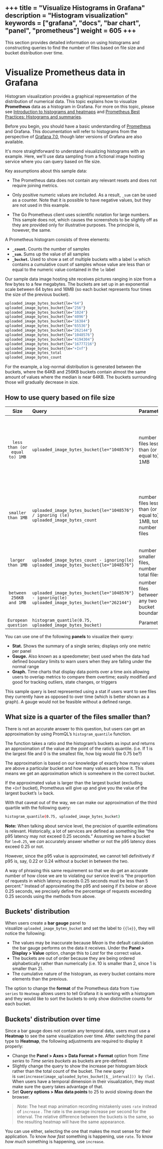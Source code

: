 +++
title = "Visualize Histograms in Grafana"
description = "Histogram visualization"
keywords = ["grafana", "docs", "bar chart", "panel", "prometheus"]
weight = 605
+++
---

This section provides detailed information on using histograms and constructing queries to find the number of files based on file size and bucket distribution over time.

# Visualize Prometheus data in Grafana

Histogram visualization provides a graphical representation of the distribution of numerical data. This topic explains how to visualize **Prometheus** data as a histogram in Grafana. For more on this topic, please see [Introduction to histograms and heatmaps](https://grafana.com/docs/grafana/latest/basics/intro-histograms/) and [Prometheus Best Practices: Histograms and summaries](https://prometheus.io/docs/practices/histograms/#apdex-score).

Before you begin, you should have a basic understanding of [Prometheus](https://grafana.com/oss/prometheus/) and Grafana. This documentation will refer to histograms from the perspective of [Grafana 7.0](https://grafana.com/blog/2020/05/18/grafana-v7.0-released-new-plugin-architecture-visualizations-transformations-native-trace-support-and-more/), though later versions of Grafana are also available.

It's more straightforward to understand visualizing histograms with an example. Here, we'll use data sampling from a fictional image hosting service where you can query based on file size.

Key assumptions about this sample data:

- The Prometheus data does not contain any relevant resets and does not require joining metrics.

- Only positive numeric values are included. As a result, `_sum` can be used as a counter. Note that it is possible to have negative values, but they are not used in this example.

- The Go Prometheus client uses scientific notation for large numbers. This sample does not, which causes the screenshots to be slightly off as they are provided only for illustrative purposes. The principle is, however, the same.

A Prometheus histogram consists of three elements:

- **`_count`.** Counts the number of samples
- **`_sum`.** Sums up the value of all samples
- **`_bucket`.** Used to show a set of multiple buckets with a label `le` which contains a cumulative count of samples whose value are less than or equal to the numeric value contained in the `le` label

Our sample data image hosting site receives pictures ranging in size from a few bytes to a few megabytes. The buckets are set up in an exponential scale between 64 bytes and 16MB (so each bucket represents four times the size of the previous bucket).

```bash
uploaded_image_bytes_bucket{le="64"}
uploaded_image_bytes_bucket{le="256"}
uploaded_image_bytes_bucket{le="1024"}
uploaded_image_bytes_bucket{le="4096"}
uploaded_image_bytes_bucket{le="16384"}
uploaded_image_bytes_bucket{le="65536"}
uploaded_image_bytes_bucket{le="262144"}
uploaded_image_bytes_bucket{le="1048576"}
uploaded_image_bytes_bucket{le="4194304"}
uploaded_image_bytes_bucket{le="16777216"}
uploaded_image_bytes_bucket{le="+Inf"}
uploaded_image_bytes_total
uploaded_image_bytes_count
```

For the example, a log-normal distribution is generated between the buckets, where the 64KB and 256KB buckets contain almost the same amount of values where the median is near 64KB. The buckets surrounding those will gradually decrease in size.

## How to use query based on file size

| Size                         | Query                          |       Parameters       | Description  |
|:----------------------------:|:-----------------------------------------------------------------|-------------------------------|------------------------------------------------:|
| `less than (or equal to) 1MB` |   `uploaded_image_bytes_bucket{le="1048576"}`                                                         |       number of files less than (or equal to) 1MB       | The number of files less than (or equal to) 1MB that have been uploaded is stored in the time series database. Additional functions are not needed. Due to Prometheus storing buckets cumulatively, you do not need to use helper functions. The operation then only needs to look at one number when doing a simple query rather than being error-prone and complex if you needed to add the sum of buckets manually.          |
| `smaller than 1MB`            |   `uploaded_image_bytes_bucket{le="1048576"} / ignoring (le) uploaded_image_bytes_count`              |       number of files less than (or equal to) 1MB, total number of files       | The total count of files. Total count for a histogram can be found using either `uploaded_image_bytes_count` or `uploaded_image_bytes_bucket{le="+Inf"}`. Divide the number of files smaller than 1MB by the total number of files to get a ratio between the two. Since the normal way of displaying ratios is as percentages, set the unit to `Percent (0.0-1.0)`.|
| `larger than 1MB`             |   `uploaded_image_bytes_count - ignoring(le) uploaded_image_bytes_bucket{le="1048576"}`               |       number of smaller files, number of total files       | Subtract the number of smaller files from the number of total files to get the number of larger files.  |  
| `between 256KB and 1MB`       |   `uploaded_image_bytes_bucket{le="1048576"} - ignoring(le) uploaded_image_bytes_bucket{le="262144"}` |       number or files between any two bucket boundaries       | Using the same logic as for the previous query, get the number of files between any two bucket boundaries by subtracting the smaller boundary from the larger.  |
| `European question`           |   `histogram_quantile(0.75, uploaded_image_bytes_bucket)`                                             |       Parameter       | Description  |

[comment]: <> (Asking Emil for help on the last query)

You can use one of the following **panels** to visualize their query:

- **Stat.** Shows the summary of a single series; displays only one metric per panel
- **Gauge.** Also known as a speedometer; best used when the data had defined boundary limits to warn users when they are falling under the normal range
- **Graph.** Time charts that display data points over a time axis allowing users to overlap metrics to compare them overtime; easily modified and good for tracking outliers, state changes, or triggers

This sample query is best represented using a stat if users want to see files they currently have as opposed to over time (which is better shown as a graph). A gauge would not be feasible without a defined range.

## What size is a quarter of the files smaller than?

[comment]: <> (I don't understand what this above question is asking)

There is not an accurate answer to this question, but users can get an approximation by using PromQL’s `histogram_quantile` function.

[comment]: <> (Is there another source to this explanation?)

The function takes a ratio and the histogram’s buckets as input and returns an approximation of the value at the point of the ratio’s quantile. (i.e. If 1 is the largest file and 0 is the smallest file, how big would file 0.75 be?)

The approximation is based on our knowledge of exactly how many values are above a particular bucket and how many values are below it. This means we get an approximation which is somewhere in the correct bucket.

If the approximated value is larger than the largest bucket (excluding the `+Inf` bucket), Prometheus will give up and give you the value of the largest bucket’s `le` back.

With that caveat out of the way, we can make our approximation of the third quartile with the following query:

```bash
histogram_quantile(0.75, uploaded_image_bytes_bucket)
```

**Note:** When talking about service level, the precision of quantile estimations is relevant. Historically, a lot of services are defined as something like “the p95 latency may not exceed 0.25 seconds.” Assuming we have a bucket for `le=0.25`, we *can* accurately answer whether or not the p95 latency does exceed 0.25 or not.

However, since the p95 value is approximated, we cannot tell definitively if p95 is, say, 0.22 or 0.24 without a bucket in between the two.

A way of phrasing this same requirement so that we do get an accurate number of how close we are to violating our service level is “the proportion of requests in which latency exceeds 0.25 seconds must be less than 5 percent.” Instead of approximating the p95 and seeing if it’s below or above 0.25 seconds, we precisely define the percentage of requests exceeding 0.25 seconds using the methods from above.

## Buckets' distribution

When users create a **bar gauge** panel to visualize `uploaded_image_bytes_bucket` and set the label to `{{le}}`, they will notice the following:

- The values may be inaccurate because *Mean* is the default calculation the bar gauge performs on the data it receives. Under the **Panel > Display > Value** option, change this to *Last* for the correct value.
- The buckets are out of order because they are being ordered alphabetically rather than numerically (i.e. 10 is smaller than 2, since 1 is smaller than 2).
- The cumulative nature of the histogram, as every bucket contains more elements than the previous.

The option to change the **format** of the Prometheus data from `Time series` to `Heatmap` allows users to tell Grafana it is working with a histogram </em>and</em> they would like to sort the buckets to only show distinctive counts for each bucket.

## Buckets' distribution over time

Since a bar gauge does not contain any temporal data, users must use a **Heatmap** to see the same visualization over time. After switching the panel type to **Heatmap**, the following adjustments are required to display it properly:

- Change the **Panel > Axes > Data Format > Format** option from *Time series* to *Time series buckets* as buckets are pre-defined.
- Slightly change the query to show the increase per histogram block rather than the total count of the bucket. The new query is `sum(increase(image_uploaded_bytes_bucket[$__interval])) by (le)`. When users have a temporal dimension in their visualization, they must make sure the query takes advantage of that.
- Set **Query options > Max data points** to 25 to avoid slowing down the browser.

> *Note:* The heat map animation recording mistakenly uses `rate` instead of `increase` . The rate is the average increase per second for the interval. The relative difference between the buckets is the same, so the resulting heatmap will have the same appearance.

You can use either, selecting the one that makes the most sense for their application. To know *how fast* something is happening, use `rate`. To know *how much* something is happening, use `increase`.
